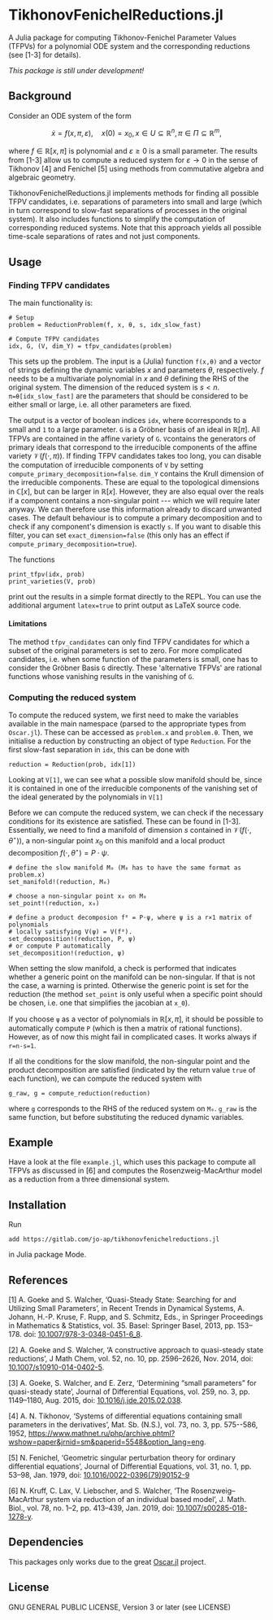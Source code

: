 # TikhonovFenichelReductions.jl

A Julia package for computing Tikhonov-Fenichel Parameter Values (TFPVs) for a
polynomial ODE system and the corresponding reductions (see [1-3] for details).

*This package is still under development!*

## Background
Consider an ODE system of the form 
```math
\dot{x} = f(x,\pi, \varepsilon), \quad x(0)=x_0, x \in U\subseteq\mathbb{R}^n, \pi \in \Pi \subseteq \mathbb{R}^m,
```
where $f \in \mathbb{R}[x,\pi]$ is polynomial and $\varepsilon \geq 0$ is a small
parameter. The results from [1-3] allow us to compute a reduced system for
$`\varepsilon \to 0`$ in the sense of Tikhonov [4] and Fenichel [5] using
methods from commutative algebra and algebraic geometry. 

TikhonovFenichelReductions.jl implements methods for finding all possible TFPV
candidates, i.e. separations of parameters into small and large (which in turn
correspond to slow-fast separations of processes in the original system).
It also includes functions to simplify the computation of corresponding
reduced systems.
Note that this approach yields all possible time-scale separations of rates and
not just components.

## Usage
### Finding TFPV candidates
The main functionality is:
~~~
# Setup
problem = ReductionProblem(f, x, θ, s, idx_slow_fast)

# Compute TFPV candidates
idx, G, (V, dim_Y) = tfpv_candidates(problem)
~~~
This sets up the problem. The input is a (Julia) function `f(x,θ)` and a vector
of strings defining the dynamic variables $x$ and parameters $\theta$,
respectively. $f$ needs to be a multivariate polynomial in $x$ and $\theta$
defining the RHS of the original system. The dimension of the reduced system is
$`s < n`$.  `π=θ[idx_slow_fast]` are the parameters that should be considered
to be either small or large, i.e. all other parameters are fixed. 

The output is a vector of boolean indices `idx`, where `0`corresponds to a
small and `1` to a large parameter. 
`G` is a Gröbner basis of an ideal in $\mathbb{R}[\pi]$. All TFPVs are
contained in the affine variety of `G`. 
`V`contains the generators of primary ideals that correspond to the irreducible
components of the affine variety $\mathcal{V}(f(\cdot,\pi))$. 
If finding TFPV candidates takes too long, you can disable the computation of
irreducible components of `V` by setting `compute_primary_decomposition=false`.
`dim_Y` contains the Krull dimension of the irreducible components. These are
equal to the topological dimensions in $\mathbb{C}[x]$, but can be larger in
$\mathbb{R}[x]$. However, they are also equal over the reals if a component
contains a non-singular point --- which we will require later anyway. 
We can therefore use this information already to discard unwanted cases. 
The default behaviour is to compute a primary decomposition and to check if any
component's dimension is exactly `s`. 
If you want to disable this filter, you can set `exact_dimension=false` (this
only has an effect if `compute_primary_decomposition=true`).

The functions 
~~~
print_tfpv(idx, prob)
print_varieties(V, prob)
~~~
print out the results in a simple format directly to the REPL. 
You can use the additional argument `latex=true` to print output as LaTeX source
code. 

#### Limitations

The method `tfpv_candidates` can only find TFPV candidates for which a subset of
the original parameters is set to zero. 
For more complicated candidates, i.e. when some function of the parameters is small, 
one has to consider the Gröbner Basis `G` directly.
These 'alternative TFPVs' are rational functions whose vanishing results in the
vanishing of `G`.

### Computing the reduced system

To compute the reduced system, we first need to make the variables available in
the main namespace (parsed to the appropriate types from `Oscar.jl`).
These can be accessed as `problem.x` and `problem.θ`. 
Then, we initialise a reduction by constructing an object of type `Reduction`. 
For the first slow-fast separation in `idx`, this can be done with 
~~~
reduction = Reduction(prob, idx[1])
~~~
Looking at `V[1]`, we can see what a possible slow manifold should be, 
since it is contained in one of the irreducible components of the vanishing set
of the ideal generated by the polynomials in `V[1]`

Before we can compute the reduced system, we can check if the necessary
conditions for its existence are satisfied. These can be found in [1-3].
Essentially, we need to find a manifold of dimension $s$ contained in
$\mathcal{V}(f(\cdot, \theta^\star))$, a non-singular point $x_0$ on this
manifold and a local product decomposition 
$f(\cdot, \theta^\star) = P\cdot \psi$.

~~~
# define the slow manifold M₀ (M₀ has to have the same format as problem.x)
set_manifold!(reduction, M₀)

# choose a non-singular point x₀ on M₀
set_point!(reduction, x₀)

# define a product decomposion f⁰ = P⋅ψ, where ψ is a r×1 matrix of polynomials
# locally satisfying V(ψ) = V(f⁰). 
set_decomposition!(reduction, P, ψ)
# or compute P automatically
set_decomposition!(reduction, ψ)
~~~

When setting the slow manifold, a check is performed that indicates whether a
generic point on the manifold can be non-singular. If that is not the case, a
warning is printed. Otherwise the generic point is set for the reduction (the
method `set_point` is only useful when a specific point should be chosen, i.e.
one that simplifies the jacobian at `x_0`). 

If you choose `ψ` as a vector of polynomials in $\mathbb{R}[x,\pi]$, it should
be possible to automatically compute `P` (which is then a matrix of rational
functions). 
However, as of now this might fail in complicated cases. 
It works always if `r=n-s=1`.

If all the conditions for the slow manifold, the non-singular point and the
product decomposition are satisfied (indicated by the return value `true` of
each function), we can compute the reduced system with
~~~
g_raw, g = compute_reduction(reduction)
~~~
where `g` corresponds to the RHS of the reduced system on `M₀`.
`g_raw` is the same function, but before substituting the reduced dynamic variables.

## Example
Have a look at the file `example.jl`, which uses this package to compute all
TFPVs as discussed in [6] and computes the Rosenzweig-MacArthur model as a
reduction from a three dimensional system.

## Installation
Run
~~~
add https://gitlab.com/jo-ap/tikhonovfenichelreductions.jl
~~~
in Julia package Mode.
 
## References
[1] A. Goeke and S. Walcher, ‘Quasi-Steady State: Searching for and Utilizing Small Parameters’, in Recent Trends in Dynamical Systems, A. Johann, H.-P. Kruse, F. Rupp, and S. Schmitz, Eds., in Springer Proceedings in Mathematics & Statistics, vol. 35. Basel: Springer Basel, 2013, pp. 153–178. doi: [10.1007/978-3-0348-0451-6_8](http://link.springer.com/10.1007/978-3-0348-0451-6_8).

[2] A. Goeke and S. Walcher, ‘A constructive approach to quasi-steady state reductions’, J Math Chem, vol. 52, no. 10, pp. 2596–2626, Nov. 2014, doi: [10.1007/s10910-014-0402-5](http://link.springer.com/10.1007/s10910-014-0402-5).

[3] A. Goeke, S. Walcher, and E. Zerz, ‘Determining “small parameters” for quasi-steady state’, Journal of Differential Equations, vol. 259, no. 3, pp. 1149–1180, Aug. 2015, doi: [10.1016/j.jde.2015.02.038](https://linkinghub.elsevier.com/retrieve/pii/S0022039615001102).

[4] A. N. Tikhonov, ‘Systems of differential equations containing small parameters in the derivatives’, Mat. Sb. (N.S.), vol. 73, no. 3, pp. 575--586, 1952, <https://www.mathnet.ru/php/archive.phtml?wshow=paper&jrnid=sm&paperid=5548&option_lang=eng>.

[5] N. Fenichel, ‘Geometric singular perturbation theory for ordinary differential equations’, Journal of Differential Equations, vol. 31, no. 1, pp. 53–98, Jan. 1979, doi: [10.1016/0022-0396(79)90152-9](https://linkinghub.elsevier.com/retrieve/pii/0022039679901529)

[6] N. Kruff, C. Lax, V. Liebscher, and S. Walcher, ‘The Rosenzweig–MacArthur system via reduction of an individual based model’, J. Math. Biol., vol. 78, no. 1–2, pp. 413–439, Jan. 2019, doi: [10.1007/s00285-018-1278-y](http://link.springer.com/10.1007/s00285-018-1278-y).

## Dependencies
This packages only works due to the great [Oscar.jl](https://www.oscar-system.org/) project.

## License
GNU GENERAL PUBLIC LICENSE, Version 3 or later (see LICENSE)
